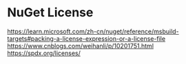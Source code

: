 # NuGet License

https://learn.microsoft.com/zh-cn/nuget/reference/msbuild-targets#packing-a-license-expression-or-a-license-file
https://www.cnblogs.com/weihanli/p/10201751.html
https://spdx.org/licenses/
